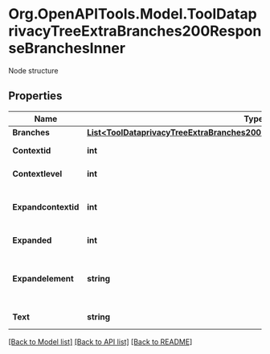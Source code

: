 # Org.OpenAPITools.Model.ToolDataprivacyTreeExtraBranches200ResponseBranchesInner
Node structure

## Properties

Name | Type | Description | Notes
------------ | ------------- | ------------- | -------------
**Branches** | [**List&lt;ToolDataprivacyTreeExtraBranches200ResponseBranchesInnerBranchesInner&gt;**](ToolDataprivacyTreeExtraBranches200ResponseBranchesInnerBranchesInner.md) |  | [optional] 
**Contextid** | **int** | The node contextid | [optional] 
**Contextlevel** | **int** | The node contextlevel | [optional] 
**Expandcontextid** | **int** | The contextid this node expands | [optional] 
**Expanded** | **int** | Is it expanded | [optional] 
**Expandelement** | **string** | What element is this node expanded to | [optional] 
**Text** | **string** | The node text | [optional] 

[[Back to Model list]](../README.md#documentation-for-models) [[Back to API list]](../README.md#documentation-for-api-endpoints) [[Back to README]](../README.md)

